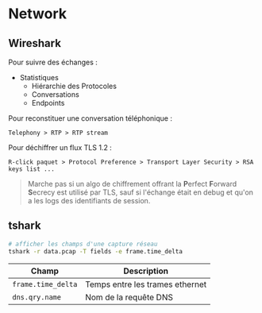 # Network

## Wireshark

Pour suivre des échanges :
- Statistiques
  - Hiérarchie des Protocoles
  - Conversations
  - Endpoints

Pour reconstituer une conversation téléphonique :
```wireshark
Telephony > RTP > RTP stream
```

Pour déchiffrer un flux TLS 1.2 :
```wireshark
R-click paquet > Protocol Preference > Transport Layer Security > RSA keys list ...
```
>Marche pas si un algo de chiffrement offrant la **P**erfect **F**orward **S**ecrecy est utilisé par TLS, sauf si l'échange était en debug et qu'on a les logs des identifiants de session.

## tshark

```bash
# afficher les champs d'une capture réseau
tshark -r data.pcap -T fields -e frame.time_delta
```

| Champ              | Description                     |
| ------------------ | ------------------------------- |
| `frame.time_delta` | Temps entre les trames ethernet |
| `dns.qry.name`     | Nom de la requête DNS           |
